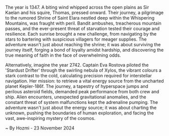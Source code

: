 
The year is 1347.  A biting wind whipped across the open plains as Sir Kaelan and his squire, Thomas, pressed onward.  Their journey, a pilgrimage to the rumored Shrine of Saint Elara nestled deep within the Whispering Mountains, was fraught with peril.  Bandit ambushes, treacherous mountain passes, and the ever-present threat of starvation tested their courage and resilience. Each sunrise brought a new challenge, from navigating by the stars to bartering with suspicious villagers for meager supplies.  The adventure wasn't just about reaching the shrine; it was about surviving the journey itself, forging a bond of loyalty amidst hardship, and discovering the true meaning of faith in the face of overwhelming odds.

Alternatively, imagine the year 2742.  Captain Eva Rostova piloted the 'Stardust Drifter' through the swirling nebula of Xylos, the vibrant colours a stark contrast to the cold, calculating precision required for interstellar navigation. Her mission: to retrieve a vital energy source from the uncharted planet Kepler-186f.  The journey, a tapestry of hyperspace jumps and perilous asteroid fields, demanded peak performance from both crew and ship. Alien encounters, unexpected gravitational anomalies, and the constant threat of system malfunctions kept the adrenaline pumping.  The adventure wasn't just about the energy source; it was about charting the unknown, pushing the boundaries of human exploration, and facing the vast, awe-inspiring mystery of the cosmos.

~ By Hozmi - 23 November 2024
